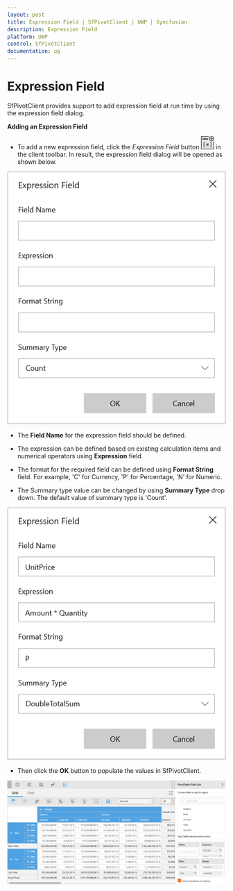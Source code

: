```yaml
---
layout: post
title: Expression Field | SfPivotClient | UWP | Syncfusion
description: Expression Field
platform: UWP
control: SfPivotClient
documentation: ug
---
```


# Expression Field

SfPivotClient provides support to add expression field at run time by using the expression field dialog.

**Adding an Expression Field**

* To add a new expression field, click the *Expression Field* button ![](Expression-field_images/Expression-field-icon.png) in the client toolbar. In result, the expression field dialog will be opened as shown below.

![](Expression-field_images/Expression-field-image1.png)

* The **Field Name** for the expression field should be defined.

* The expression can be defined based on existing calculation items and numerical operators using **Expression** field.

* The format for the required field can be defined using **Format String** field. For example, 'C' for Currency, 'P' for Percentage, 'N' for Numeric.

* The Summary type value can be changed by using **Summary Type** drop down. The default value of summary type is 'Count'.

![](Expression-field_images/Expression-field-image2.png)

* Then click the **OK** button to populate the values in SfPivotClient.

![](Expression-field_images/Expression-field-image3.png)